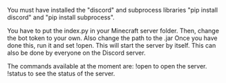 You must have installed the "discord" and subprocess libraries "pip install discord" and "pip install subprocess".

You have to put the index.py in your Minecraft server folder. Then, change the bot token to your own. Also change the path to the .jar
Once you have done this, run it and set !open. This will start the server by itself. This can also be done by everyone on the Discord server.

The commands available at the moment are:
!open to open the server.
!status to see the status of the server.
